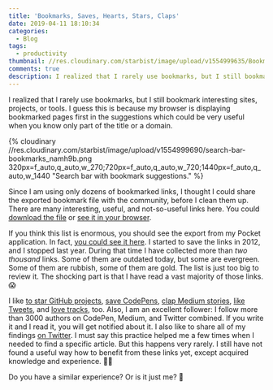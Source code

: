 ```yaml
---
title: 'Bookmarks, Saves, Hearts, Stars, Claps'
date: 2019-04-11 18:10:34
categories:
  - Blog
tags:
  - productivity
thumbnail: //res.cloudinary.com/starbist/image/upload/v1554999635/Bookmarks_Saves_Hearts_Stars_Claps_ammz0s.jpg
comments: true
description: I realized that I rarely use bookmarks, but I still bookmark interesting sites, projects, or tools.
---
```


I realized that I rarely use bookmarks, but I still bookmark interesting sites, projects, or tools. I guess this is because my browser is displaying bookmarked pages first in the suggestions which could be very useful when you know only part of the title or a domain.

<!--more-->

{% cloudinary //res.cloudinary.com/starbist/image/upload/v1554999690/search-bar-bookmarks_namh9b.png 320px=f_auto,q_auto,w_270;720px=f_auto,q_auto,w_720;1440px=f_auto,q_auto,w_1440 "Search bar with bookmark suggestions." %}

Since I am using only dozens of bookmarked links, I thought I could share the exported bookmark file with the community, before I clean them up. There are many interesting, useful, and not-so-useful links here. You could [download the file] or <a href="/bookmarks/browser/" target="_blank">see it in your browser</a>.

If you think this list is enormous, you should see the export from my Pocket application. In fact, <a href="/bookmarks/pocket/" target="_blank">you could see it here</a>. I started to save the links in 2012, and I stopped last year. During that time I have collected more than *two thousand* links. Some of them are outdated today, but some are evergreen. Some of them are rubbish, some of them are gold. The list is just too big to review it. The shocking part is that I have read a vast majority of those links. 😱

I like [to star GitHub projects], [save CodePens], [clap Medium stories], [like Tweets], and [love tracks], too. Also, I am an excellent follower: I follow more than 3000 authors on CodePen, Medium, and Twitter combined. If you write it and I read it, you will get notified about it. I also like to share all of my findings [on Twitter]. I must say this practice helped me a few times when I needed to find a specific article. But this happens very rarely. I still have not found a useful way how to benefit from these links yet, except acquired knowledge and experience. 🤷‍♂

Do you have a similar experience? Or is it just me? 🤔

[download the file]: /bookmarks.zip
[to star GitHub projects]: //github.com/maliMirkec?tab=stars
[save CodePens]: //codepen.io/CiTA/pens/loved/?grid_type=list
[clap Medium stories]: //medium.com/@malimirkeccita/has-recommended
[like Tweets]: //twitter.com/malimirkeccita
[love tracks]: //www.last.fm/user/maliMirkec/loved
[on Twitter]: //twitter.com/malimirkeccita
